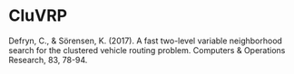 # CluVRP
Defryn, C., &amp; Sörensen, K. (2017). A fast two-level variable neighborhood search for the clustered vehicle routing problem. Computers &amp; Operations Research, 83, 78-94.
